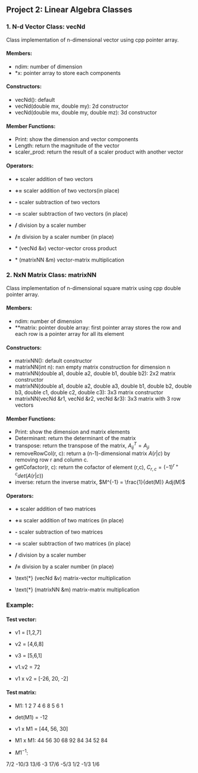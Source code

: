 ## Project 2: Linear Algebra Classes

### 1. N-d Vector Class: vecNd

Class implementation of n-dimensional vector using cpp pointer array.

#### Members:
- ndim: number of dimension
- *x: pointer array to store each components

#### Constructors:
- vecNd(): default
- vecNd(double mx, double my): 2d constructor
- vecNd(double mx, double my, double mz): 3d constructor

#### Member Functions:
- Print: show the dimension and vector components
- Length: return the magnitude of the vector
- scaler_prod: return the result of a scaler product with another vector

#### Operators:
- **+** scaler addition of two vectors
- **+=** scaler addition of two vectors(in place)
- **-** scaler subtraction of two vectors
- **-=** scaler subtraction of two vectors (in place)
- **/** division by a scaler number
- **/=** division by a scaler number (in place)

- $\text{*}$ (vecNd &v) vector-vector cross product
- $\text{*}$ (matrixNN &m) vector-matrix multiplication

### 2. NxN Matrix Class: matrixNN

Class implementation of n-dimensional square matrix using cpp double pointer array.

#### Members:
- ndim: number of dimension
- **matrix: pointer double array: first pointer array stores the row and each row is a pointer array for all its element

#### Constructors:
- matrixNN(): default constructor
- matrixNN(int n): nxn empty matrix construction for dimension n
- matrixNN(double a1, double a2, double b1, double b2): 2x2 matrix constructor
- matrixNN(double a1, double a2, double a3, double b1, double b2, double b3, double c1, double c2, double c3): 3x3 matrix constructor
- matrixNN(vecNd &r1, vecNd &r2, vecNd &r3): 3x3 matrix with 3 row vectors

#### Member Functions:
- Print: show the dimension and matrix elements
- Determinant: return the determinant of the matrix
- transpose: return the transpose of the matrix, $A^T_{ij} = A_{ji}$
- removeRowCol(r, c): return a (n-1)-dimensional matrix $A(r|c)$ by removing row r and column c.
- getCofactor(r, c): return the cofactor of element (r,c), $C_{r,c} = (-1)^{r+c} det(A(r|c))$
- inverse: return the inverse matrix, $M^{-1} = \frac{1}{det(M)} Adj(M)$

#### Operators:
- **+** scaler addition of two matrices
- **+=** scaler addition of two matrices (in place)
- **-** scaler subtraction of two matrices
- **-=** scaler subtraction of two matrices (in place)
- **/** division by a scaler number
- **/=** division by a scaler number (in place)

- \text{*} (vecNd &v) matrix-vector multiplication
- \text{*} (matrixNN &m) matrix-matrix multiplication

### Example:
#### Test vector:
- v1 = [1,2,7]
- v2 = [4,6,8]
- v3 = [5,6,1]

- v1.v2 = 72

- v1 x v2 = [-26, 20, -2]
 
#### Test matrix:

- M1:
1 2 7
4 6 8
5 6 1

- det(M1) = -12 

- v1 x M1 = [44, 56, 30]

- M1 x M1:
44 56 30
68 92 84
34 52 84

- $M1^{-1}$:

7/2  -10/3 13/6
-3 17/6 -5/3
1/2 -1/3 1/6
